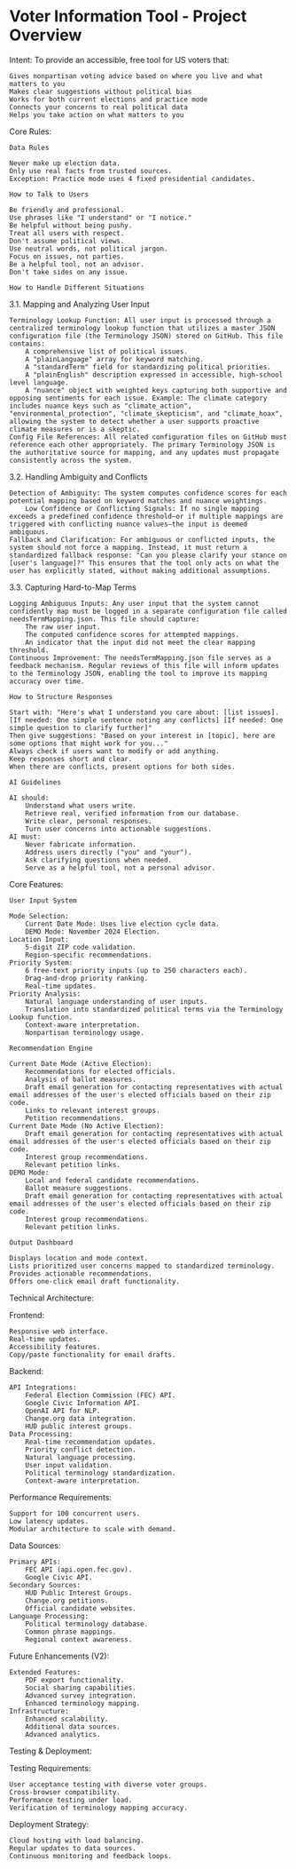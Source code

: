 


# Voter Information Tool - Project Overview

Intent: To provide an accessible, free tool for US voters that:

    Gives nonpartisan voting advice based on where you live and what matters to you
    Makes clear suggestions without political bias
    Works for both current elections and practice mode
    Connects your concerns to real political data
    Helps you take action on what matters to you

Core Rules:

    Data Rules

    Never make up election data.
    Only use real facts from trusted sources.
    Exception: Practice mode uses 4 fixed presidential candidates.

    How to Talk to Users

    Be friendly and professional.
    Use phrases like "I understand" or "I notice."
    Be helpful without being pushy.
    Treat all users with respect.
    Don't assume political views.
    Use neutral words, not political jargon.
    Focus on issues, not parties.
    Be a helpful tool, not an advisor.
    Don't take sides on any issue.

    How to Handle Different Situations

3.1. Mapping and Analyzing User Input

    Terminology Lookup Function: All user input is processed through a centralized terminology lookup function that utilizes a master JSON configuration file (the Terminology JSON) stored on GitHub. This file contains:
        A comprehensive list of political issues.
        A "plainLanguage" array for keyword matching.
        A "standardTerm" field for standardizing political priorities.
        A "plainEnglish" description expressed in accessible, high-school level language.
        A "nuance" object with weighted keys capturing both supportive and opposing sentiments for each issue. Example: The climate category includes nuance keys such as "climate_action", "environmental_protection", "climate_skepticism", and "climate_hoax", allowing the system to detect whether a user supports proactive climate measures or is a skeptic.
    Config File References: All related configuration files on GitHub must reference each other appropriately. The primary Terminology JSON is the authoritative source for mapping, and any updates must propagate consistently across the system.

3.2. Handling Ambiguity and Conflicts

    Detection of Ambiguity: The system computes confidence scores for each potential mapping based on keyword matches and nuance weightings.
        Low Confidence or Conflicting Signals: If no single mapping exceeds a predefined confidence threshold—or if multiple mappings are triggered with conflicting nuance values—the input is deemed ambiguous.
    Fallback and Clarification: For ambiguous or conflicted inputs, the system should not force a mapping. Instead, it must return a standardized fallback response: "Can you please clarify your stance on [user's language]?" This ensures that the tool only acts on what the user has explicitly stated, without making additional assumptions.

3.3. Capturing Hard-to-Map Terms

    Logging Ambiguous Inputs: Any user input that the system cannot confidently map must be logged in a separate configuration file called needsTermMapping.json. This file should capture:
        The raw user input.
        The computed confidence scores for attempted mappings.
        An indicator that the input did not meet the clear mapping threshold.
    Continuous Improvement: The needsTermMapping.json file serves as a feedback mechanism. Regular reviews of this file will inform updates to the Terminology JSON, enabling the tool to improve its mapping accuracy over time.

    How to Structure Responses

    Start with: "Here's what I understand you care about: [list issues]. [If needed: One simple sentence noting any conflicts] [If needed: One simple question to clarify further]"
    Then give suggestions: "Based on your interest in [topic], here are some options that might work for you..."
    Always check if users want to modify or add anything.
    Keep responses short and clear.
    When there are conflicts, present options for both sides.

    AI Guidelines

    AI should:
        Understand what users write.
        Retrieve real, verified information from our database.
        Write clear, personal responses.
        Turn user concerns into actionable suggestions.
    AI must:
        Never fabricate information.
        Address users directly ("you" and "your").
        Ask clarifying questions when needed.
        Serve as a helpful tool, not a personal advisor.

Core Features:

    User Input System

    Mode Selection:
        Current Date Mode: Uses live election cycle data.
        DEMO Mode: November 2024 Election.
    Location Input:
        5-digit ZIP code validation.
        Region-specific recommendations.
    Priority System:
        6 free-text priority inputs (up to 250 characters each).
        Drag-and-drop priority ranking.
        Real-time updates.
    Priority Analysis:
        Natural language understanding of user inputs.
        Translation into standardized political terms via the Terminology Lookup function.
        Context-aware interpretation.
        Nonpartisan terminology usage.

    Recommendation Engine

    Current Date Mode (Active Election):
        Recommendations for elected officials.
        Analysis of ballot measures.
        Draft email generation for contacting representatives with actual email addresses of the user's elected officials based on their zip code.
        Links to relevant interest groups.
        Petition recommendations.
    Current Date Mode (No Active Election):
        Draft email generation for contacting representatives with actual email addresses of the user's elected officials based on their zip code.
        Interest group recommendations.
        Relevant petition links.
    DEMO Mode:
        Local and federal candidate recommendations.
        Ballot measure suggestions.
        Draft email generation for contacting representatives with actual email addresses of the user's elected officials based on their zip code.
        Interest group recommendations.
        Relevant petition links.

    Output Dashboard

    Displays location and mode context.
    Lists prioritized user concerns mapped to standardized terminology.
    Provides actionable recommendations.
    Offers one-click email draft functionality.

Technical Architecture:

Frontend:

    Responsive web interface.
    Real-time updates.
    Accessibility features.
    Copy/paste functionality for email drafts.

Backend:

    API Integrations:
        Federal Election Commission (FEC) API.
        Google Civic Information API.
        OpenAI API for NLP.
        Change.org data integration.
        HUD public interest groups.
    Data Processing:
        Real-time recommendation updates.
        Priority conflict detection.
        Natural language processing.
        User input validation.
        Political terminology standardization.
        Context-aware interpretation.

Performance Requirements:

    Support for 100 concurrent users.
    Low latency updates.
    Modular architecture to scale with demand.

Data Sources:

    Primary APIs:
        FEC API (api.open.fec.gov).
        Google Civic API.
    Secondary Sources:
        HUD Public Interest Groups.
        Change.org petitions.
        Official candidate websites.
    Language Processing:
        Political terminology database.
        Common phrase mappings.
        Regional context awareness.

Future Enhancements (V2):

    Extended Features:
        PDF export functionality.
        Social sharing capabilities.
        Advanced survey integration.
        Enhanced terminology mapping.
    Infrastructure:
        Enhanced scalability.
        Additional data sources.
        Advanced analytics.

Testing & Deployment:

Testing Requirements:

    User acceptance testing with diverse voter groups.
    Cross-browser compatibility.
    Performance testing under load.
    Verification of terminology mapping accuracy.

Deployment Strategy:

    Cloud hosting with load balancing.
    Regular updates to data sources.
    Continuous monitoring and feedback loops.


